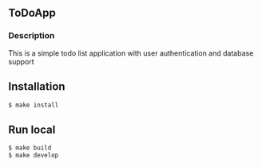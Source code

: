 ## ToDoApp

### Description

This is a simple todo list application with user authentication and database support

## Installation

```bash
$ make install
```
## Run local

```bash
$ make build
$ make develop
```


